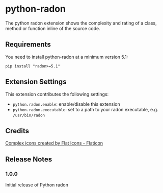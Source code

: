 # python-radon

The python radon extension shows the complexity and rating of a class, method or function inline of the source code.

## Requirements

You need to install python-radon at a minimum version 5.1:

`pip install "radon>=5.1"`

## Extension Settings

This extension contributes the following settings:

* `python.radon.enable`: enable/disable this extension
* `python.radon.executable`: set to a path to your radon executable, e.g. `/usr/bin/radon`

## Credits

[Complex icons created by Flat Icons - Flaticon](https://www.flaticon.com/free-icons/complex)

## Release Notes

### 1.0.0

Initial release of Python radon
